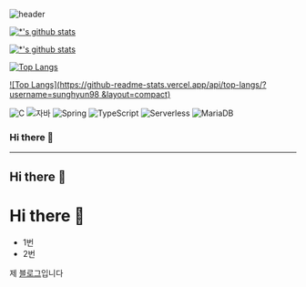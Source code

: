 ![header](https://capsule-render.vercel.app/api?type=wave&color=auto&height=300&section=header&text=깃허브%20특강&fontSize=90)

[![*'s github stats](https://github-readme-stats.vercel.app/api?username=sunghyun98)](https://github.com/sunghyun9)

[![*'s github stats](https://github-readme-stats.vercel.app/api?username=sunghyun9&show_icons=true&theme=radical)](https://github.com/sunghyun98)

[![Top Langs](https://github-readme-stats.vercel.app/api/top-langs/?username=sunghyun98)](https://github.com/sunghyun98/github-readme-stats)

[![Top Langs](https://github-readme-stats.vercel.app/api/top-langs/?username=sunghyun98 &layout=compact)](https://github.com/sunghyun98/github-readme-stats)

![C](https://img.shields.io/badge/-C-123456?style=flat-square&logo=C&logoColor=black)
![자바](https://img.shields.io/badge/-자바-007396?style=flat&logo=Java&logoColor=ffffff)
![Spring](https://img.shields.io/badge/-Spring-6DB33F?style=for-the-badge&logo=Spring&logoColor=white)
![TypeScript](https://img.shields.io/badge/-TypeScript-3178C6?style=flat-square&logo=TypeScript&logoColor=white)
![Serverless](https://img.shields.io/badge/-Serverless-FD5750?style=flat-square&logo=Serverless&logoColor=magenta)
![MariaDB](https://img.shields.io/badge/-MariaDB-1F305F?style=flat-square&logo=mariadb&logoColor=white)
​

### Hi there 👋
---
## Hi there 👋
# Hi there 👋
* 1번
* 2번

제 [블로그](https://wwww.naver.com)입니다



<!--
**sunghyun98/sunghyun98** is a ✨ _special_ ✨ repository because its `README.md` (this file) appears on your GitHub profile.

Here are some ideas to get you started:

- 🔭 I’m currently working on ...
- 🌱 I’m currently learning ...
- 👯 I’m looking to collaborate on ...
- 🤔 I’m looking for help with ...
- 💬 Ask me about ...
- 📫 How to reach me: ...
- 😄 Pronouns: ...
- ⚡ Fun fact: ...
-->
